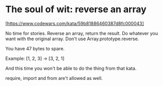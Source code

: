 # The soul of wit: reverse an array

[https://www.codewars.com/kata/59b81886460387d8fc000043]

No time for stories. Reverse an array, return the result. Do whatever you want with the original array. Don't use Array.prototype.reverse.

You have 47 bytes to spare.

Example: [1, 2, 3] → [3, 2, 1]

And this time you won't be able to do the thing from that kata.

require, import and from are't allowed as well.
